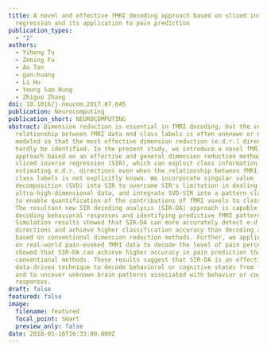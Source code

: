 ```yaml
---
title: A novel and effective fMRI decoding approach based on sliced inverse
  regression and its application to pain prediction
publication_types:
  - "2"
authors:
  - Yiheng Tu
  - Zening Fu
  - Ao Tan
  - gan-huang
  - Li Hu
  - Yeung Sam Hung
  - Zhiguo Zhang
doi: 10.1016/j.neucom.2017.07.045
publication: Neurocomputing
publication_short: NEUROCOMPUTING
abstract: Dimension reduction is essential in fMRI decoding, but the complex
  relationship between fMRI data and class labels is often unknown or not well
  modeled so that the most effective dimension reduction (e.d.r.) directions can
  hardly be identified. In the present study, we introduce a novel fMRI decoding
  approach based on an effective and general dimension reduction method, namely
  sliced inverse regression (SIR), which can exploit class information for
  estimating e.d.r. directions even when the relationship between fMRI data and
  class labels is not explicitly known. We incorporate singular value
  decomposition (SVD) into SIR to overcome SIR's limitation in dealing with
  ultra-high-dimensional data, and integrate SVD-SIR into a pattern classifier
  to enable quantification of the contributions of fMRI voxels to class labels.
  The resultant new SIR decoding analysis (SIR-DA) approach is capable of
  decoding behavioral responses and identifying predictive fMRI patterns.
  Simulation results showed that SIR-DA can more accurately detect e.d.r.
  directions and achieve higher classification accuracy than decoding approaches
  based on conventional dimension reduction methods. Further, we applied SIR-DA
  on real-world pain-evoked fMRI data to decode the level of pain perception and
  showed that SIR-DA can achieve higher accuracy in pain prediction than
  conventional methods. These results suggest that SIR-DA is an effective
  data-driven technique to decode behavioral or cognitive states from fMRI data
  and to uncover unknown brain patterns associated with behavior or cognitive
  responses.
draft: false
featured: false
image:
  filename: featured
  focal_point: Smart
  preview_only: false
date: 2018-01-16T16:33:00.000Z
---
```

